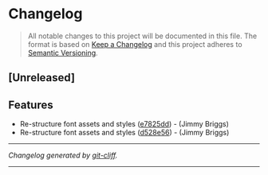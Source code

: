 # Changelog

> All notable changes to this project will be documented in this file. The format is based on
[Keep a Changelog](http://keepachangelog.com/) and this project adheres to
[Semantic Versioning](http://semver.org/).

## [Unreleased]

## Features

- Re-structure font assets and styles ([e7825dd](https://github.com/noclocks/bastienlaw-remix/commit/e7825dd7595d2bfa7e08fed08bdb97b1ce3a17c2))  - (Jimmy Briggs)
- Re-structure font assets and styles ([d528e56](https://github.com/noclocks/bastienlaw-remix/commit/d528e563ec63c33fb4afacda02876b9cfb469230))  - (Jimmy Briggs)

***
*Changelog generated by [git-cliff](https://github.com/orhun/git-cliff).*
***

